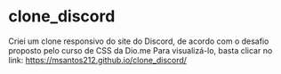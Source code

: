 # clone_discord
Criei um clone responsivo do site do Discord, de acordo com o desafio proposto pelo curso de CSS da Dio.me
Para visualizá-lo, basta clicar no link: https://msantos212.github.io/clone_discord/
